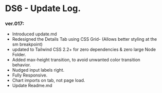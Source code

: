 # DS6 - Update Log.

### ver.017:

* Introduced update.md
* Redesigned the Details Tab using CSS Grid- (Allows better styling at the sm breakpoint)
* updated to Tailwind CSS 2.2+ for zero dependencies & zero large Node Folder.
* Added max-height transition, to avoid unwanted color transition behavior.
* Nudged input labels right.
* Fully Responsive.
* Chart imports on tab, not page load.
* Update Readme.md
